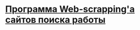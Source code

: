# [Программа Web-scrapping'а сайтов поиска работы](https://github.com/netology-code/py-homeworks-advanced/tree/new_hw_scrapping/6.Web-scrapping)